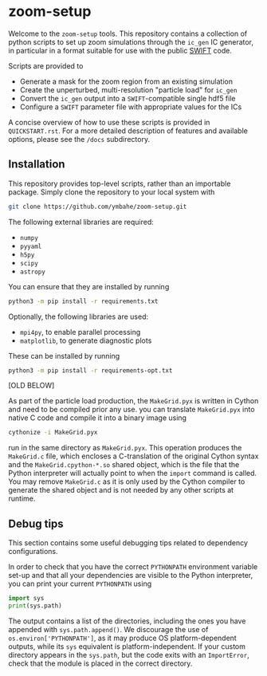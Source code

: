 zoom-setup
==========

Welcome	to the `zoom-setup`	tools. This	repository contains a collection of
python scripts to set up zoom simulations through the `ic_gen` IC generator,
in particular in a format suitable for use with	the public
[SWIFT](http://swift.dur.ac.uk) code.

Scripts are provided to
- Generate a mask for the zoom region from an existing simulation
- Create the unperturbed, multi-resolution "particle load" for `ic_gen`
- Convert the `ic_gen` output into a `SWIFT`-compatible single hdf5 file
- Configure a `SWIFT` parameter file with appropriate values for the ICs 

A concise overview of how to use these scripts is provided in `QUICKSTART.rst`.
For a more detailed description of features and available options, please see
the `/docs` subdirectory.

Installation
------------
This repository provides top-level scripts, rather than an importable
package. Simply clone the repository to your local system with 
```bash
git clone https://github.com/ymbahe/zoom-setup.git
```

The following external libraries are required:
- `numpy`
- `pyyaml`
- `h5py`
- `scipy`
- `astropy`

You can ensure that they are installed by running
```bash
python3 -m pip install -r requirements.txt
```

Optionally, the following libraries are used:
- `mpi4py`, to enable parallel processing
- `matplotlib`, to generate diagnostic plots

These can be installed by running
```bash
python3 -m pip install -r requirements-opt.txt
```

[OLD BELOW]

As part of the particle load production, the `MakeGrid.pyx` is written in Cython and need to be compiled prior any use.
you can translate `MakeGrid.pyx` into native C code and compile it into a binary image using
```bash
cythonize -i MakeGrid.pyx
```
run in the same directory as `MakeGrid.pyx`. This operation produces the `MakeGrid.c` file, which encloses a C-translation
of the original Cython syntax and the `MakeGrid.cpython-*.so` shared object, which is the file that the Python interpreter
will actually point to when the `import` command is called. You may remove `MakeGrid.c` as it is only used by the Cython compiler 
to generate the shared object and is not needed by any other scripts at runtime.



Debug tips
-------
This section contains some useful debugging tips related to dependency configurations.

In order to check that you have the correct `PYTHONPATH` environment variable set-up and that all your dependencies are 
visible to the Python interpreter, you can print your current `PYTHONPATH` using
```python
import sys
print(sys.path)
```
The output contains a list of the directories, including the ones you have appended with `sys.path.append()`. We 
discourage the use of `os.environ['PYTHONPATH']`, as it may produce OS platform-dependent outputs, while its `sys` 
equivalent is platform-independent. If your custom directory appears in the `sys.path`, but the code exits with an
`ImportError`, check that the module is placed in the correct directory.
